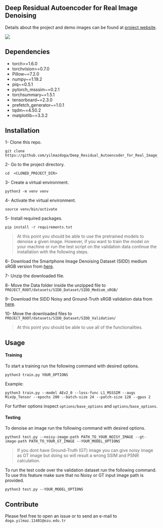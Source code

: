 ## Deep Residual Autoencoder for Real Image Denoising
 
Details about the project and demo images can be found at [project website](https://yilmazdoga.com/deep_rae_image_denoising.html).

![](./readme_assets/denoising_before_after.gif)

## Dependencies
* torch>=1.6.0
* torchvision>=0.7.0
* Pillow~=7.2.0
* numpy~=1.19.2
* piq~=0.5.1
* pytorch_msssim~=0.2.1
* torchsummary~=1.5.1
* tensorboard~=2.3.0
* prefetch_generator~=1.0.1
* tqdm~=4.50.2
* matplotlib~=3.3.2

## Installation
1- Clone this repo.
```shell script
git clone https://github.com/yilmazdoga/Deep_Residual_Autoencoder_for_Real_Image_Denoising.git
```
2- Go to the project directory.
```shell script
cd  <CLONED_PROJECT_DIR>
```
3- Create a virtual environment.
```shell script
python3 -m venv venv
```
4- Activate the virtual environment.
```shell script
source venv/bin/activate
```
5- Install required packages.
```shell script
pip install -r requirements.txt
```

> At this point you should be able to use the pretrained models to denoise a given image. However, if you want to train the model on your machine or run the test script on the validation data continue the installation with the following steps.

6- Download the Smartphone Image Denoising Dataset (SIDD) medium sRGB version from [here](https://www.eecs.yorku.ca/~kamel/sidd/dataset.php).

7- Unzip the downloaded file.

8- Move the Data folder inside the unzipped file to ```PROJECT_ROOT/datasets/SIDD_Dataset/SIDD_Medium_sRGB/```

9- Download the SIDD Noisy and Ground-Truth sRGB validation data from [here](https://www.eecs.yorku.ca/~kamel/sidd/benchmark.php).

10- Move the downloaded files to ```PROJECT_ROOT/datasets/SIDD_Dataset/SIDD_Validation/```

> At this point you should be able to use all of the functionalities.

## Usage
#### Training
To start a training run the following command with desired options.
```shell script
python3 train.py YOUR_OPTIONS
```

Example:
```shell script
python3 train.py --model AEv2_0 --loss-func L1_MSSSIM --augs MixUp_Tensor --epochs 200 --batch-size 24 --patch-size 128 --gpus 2
```

For further options inspect ```options/base_options``` and ```options/base_options```.

#### Testing
To denoise an image run the following command with desired options.
```shell script
python3 test.py --noisy-image-path PATH_TO_YOUR_NOISY_IMAGE --gt-image-path PATH_TO_YOUR_GT_IMAGE --YOUR_MODEL_OPTIONS
```

> If you dont have Ground-Truth (GT) image you can give noisy image as GT image but doing so will result a wrong SSIM and PSNR calculation.

To run the test code over the validation dataset run the following command. To use this feature make sure that no Noisy or GT input image path is provided.
```shell script
python3 test.py --YOUR_MODEL_OPTIONS
```

## Contribute
Please feel free to open an issue or to send an e-mail to ```doga.yilmaz.11481@ozu.edu.tr```
